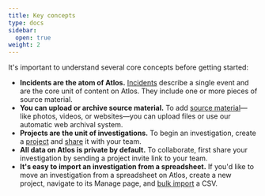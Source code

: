 ```yaml
---
title: Key concepts
type: docs
sidebar:
  open: true
weight: 2
---
```


It's important to understand several core concepts before getting started:
- **Incidents are the atom of Atlos.** [Incidents](/incidents/incidents/) describe a single event and are the core unit of content on Atlos. They include one or more pieces of source material. 
- **You can upload or archive source material.** To add [source material](/incidents/source-material/)—like photos, videos, or websites—you can upload files or use our automatic web archival system.
- **Projects are the unit of investigations.** To begin an investigation, create a [project](/investigations/projects/) and [share](/investigations/collaboration/) it with your team. 
- **All data on Atlos is private by default.** To collaborate, first share your investigation by sending a project invite link to your team.
- **It's easy to import an investigation from a spreadsheet.** If you'd like to move an investigation from a spreadsheet on Atlos, create a new project, navigate to its Manage page, and [bulk import](/investigations/import-and-export-data/#data-import) a CSV. 